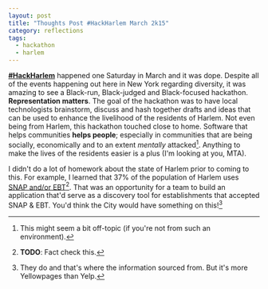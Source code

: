 ```yaml
---
layout: post
title: "Thoughts Post #HackHarlem March 2k15"
category: reflections
tags:
  - hackathon
  - harlem
---
```


**[#HackHarlem][1]** happened one Saturday in March and it was dope. Despite all
of the events happening out here in New York regarding diversity, it was amazing
to see a Black-run, Black-judged and Black-focused hackathon. **Representation
matters**. The goal of the hackathon was to have local technologists brainstorm,
discuss and hash together drafts and ideas that can be used to enhance the
livelihood of the residents of Harlem. Not even being from Harlem, this
hackathon touched close to home. Software that helps communities **helps people**;
especially in communities that are being socially, economically and to an extent
_mentally_ attacked[^3]. Anything to make the lives of the residents easier is a
plus (I'm looking at you, MTA).

I didn't do a lot of homework about the state of Harlem prior to coming to this.
For example, I learned that 37% of the population of Harlem uses
[SNAP and/or EBT][2][^1]. That was an opportunity for a team to build an
application that'd serve as a discovery tool for establishments that
accepted SNAP &amp; EBT. You'd think the City would have something on this![^2]

[1]: https://twitter.com/search?q=#HackHarlem
[2]: http://lmgtfy.org/?q=snap+ebt+nyc
[^1]: **TODO**: Fact check this.
[^2]: They do and that's where the information sourced from. But it's more Yellowpages than Yelp.
[^3]: This might seem a bit off-topic (if you're not from such an environment).
